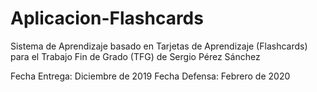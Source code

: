 # Aplicacion-Flashcards
Sistema de Aprendizaje basado en Tarjetas de Aprendizaje (Flashcards) para el Trabajo Fin de Grado (TFG) de Sergio Pérez Sánchez

Fecha Entrega: Diciembre de 2019
Fecha Defensa: Febrero de 2020
